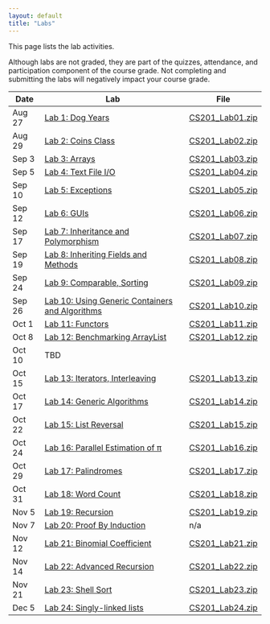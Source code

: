 ```yaml
---
layout: default
title: "Labs"
---
```


This page lists the lab activities.

Although labs are not graded, they are part of the quizzes, attendance,
and participation component of the course grade.  Not completing
and submitting the labs will negatively impact your course grade.

Date | Lab | File
---- | --- | ----
Aug 27 | [Lab 1: Dog Years](lab01.html) | [CS201\_Lab01.zip](CS201_Lab01.zip)
Aug 29 | [Lab 2: Coins Class](lab02.html) | [CS201\_Lab02.zip](CS201_Lab02.zip)
Sep 3 | [Lab 3: Arrays](lab03.html) | [CS201\_Lab03.zip](CS201_Lab03.zip)
Sep 5 | [Lab 4: Text File I/O](lab04.html) | [CS201\_Lab04.zip](CS201_Lab04.zip)
Sep 10 | [Lab 5: Exceptions](lab05.html) | [CS201\_Lab05.zip](CS201_Lab05.zip)
Sep 12 | [Lab 6: GUIs](lab06.html) | [CS201\_Lab06.zip](CS201_Lab06.zip)
Sep 17 | [Lab 7: Inheritance and Polymorphism](lab07.html) | [CS201\_Lab07.zip](CS201_Lab07.zip)
Sep 19 | [Lab 8: Inheriting Fields and Methods](lab08.html) | [CS201\_Lab08.zip](CS201_Lab08.zip)
Sep 24 | [Lab 9: Comparable, Sorting](lab09.html) | [CS201\_Lab09.zip](CS201_Lab09.zip)
Sep 26 | [Lab 10: Using Generic Containers and Algorithms](lab10.html) | [CS201\_Lab10.zip](CS201_Lab10.zip)
Oct 1 | [Lab 11: Functors](lab11.html) | [CS201\_Lab11.zip](CS201_Lab11.zip)
Oct 8 | [Lab 12: Benchmarking ArrayList](lab12.html) | [CS201\_Lab12.zip](CS201_Lab12.zip)
Oct 10 | TBD
Oct 15 | [Lab 13: Iterators, Interleaving](lab13.html) | [CS201\_Lab13.zip](CS201_Lab13.zip)
Oct 17 | [Lab 14: Generic Algorithms](lab14.html) | [CS201\_Lab14.zip](CS201_Lab14.zip)
Oct 22 | [Lab 15: List Reversal](lab15.html) | [CS201\_Lab15.zip](CS201_Lab15.zip)
Oct 24 | [Lab 16: Parallel Estimation of π](lab16.html) | [CS201\_Lab16.zip](CS201_Lab16.zip)
Oct 29 | [Lab 17: Palindromes](lab17.html) | [CS201\_Lab17.zip](CS201_Lab17.zip)
Oct 31 | [Lab 18: Word Count](lab18.html) | [CS201\_Lab18.zip](CS201_Lab18.zip)
Nov 5 | [Lab 19: Recursion](lab19.html) | [CS201\_Lab19.zip](CS201_Lab19.zip)
Nov 7 | [Lab 20: Proof By Induction](lab20.html) | n/a
Nov 12 | [Lab 21: Binomial Coefficient](lab21.html) | [CS201\_Lab21.zip](CS201_Lab21.zip)
Nov 14 | [Lab 22: Advanced Recursion](lab22.html) | [CS201\_Lab22.zip](CS201_Lab22.zip)
Nov 21 |  [Lab 23: Shell Sort](lab23.html) | [CS201\_Lab23.zip](CS201_Lab23.zip)
Dec 5 | [Lab 24: Singly-linked lists](lab24.html) | [CS201\_Lab24.zip](CS201_Lab24.zip)
